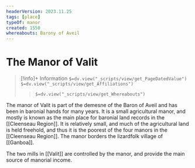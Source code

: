 ```yaml
---
headerVersion: 2023.11.25
tags: [place]
typeOf: manor
created: 1550
whereabouts: Barony of Aveil
---
```


# The Manor of Valit
>[!info]+ Information
> `$=dv.view("_scripts/view/get_PageDatedValue")`
> `$=dv.view("_scripts/view/get_Affiliations")`
>> `$=dv.view("_scripts/view/get_Whereabouts")`

The manor of Valit is part of the demesne of the Baron of Aveil and has been in baronial hands for many years.  It is a small agricultural manor, and mostly is known as the main place for baronial land records in the [[Cleenseau Region]]. It is relatively small, and much of the agricultural land is held freehold, and thus it is the poorest of the four manors in the [[Cleenseau Region]]. The manor borders the lizardfolk village of [[Ganboa]].

The two mills in [[Valit]] are controlled by the manor, and provide the main source of manorial income. 